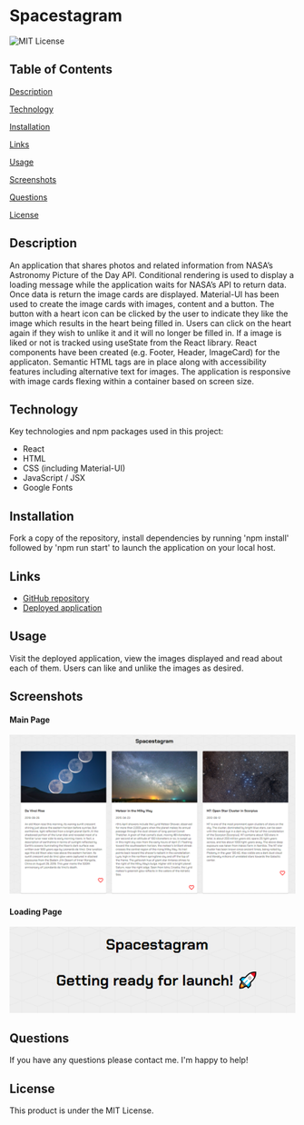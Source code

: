 # Spacestagram
![MIT License](https://img.shields.io/badge/license-MIT%20License-blue.svg)
## Table of Contents

[Description](#description)

[Technology](#technology)

[Installation](#installation)

[Links](#links)

[Usage](#usage)

[Screenshots](#screenshots)

[Questions](#questions)

[License](#license)

## Description
An application that shares photos and related information from NASA’s Astronomy Picture of the Day API. Conditional rendering is used to display a loading message while the application waits for NASA’s API to return data. Once data is return the image cards are displayed. Material-UI has been used to create the image cards with images, content and a button. The button with a heart icon can be clicked by the user to indicate they like the image which results in the heart being filled in. Users can click on the heart again if they wish to unlike it and it will no longer be filled in. If a image is liked or not is tracked using useState from the React library. React components have been created (e.g. Footer, Header, ImageCard) for the applicaton. Semantic HTML tags are in place along with accessibility features including alternative text for images. The application is responsive with image cards flexing within a container based on screen size.

## Technology
Key technologies and npm packages used in this project:
- React
- HTML
- CSS (including Material-UI)
- JavaScript / JSX
- Google Fonts

## Installation
Fork a copy of the repository, install dependencies by running 'npm install' followed by 'npm run start' to launch the application on your local host.

## Links
- [GitHub repository](https://github.com/darylnauman/spacestagram)
- [Deployed application](https://darylnauman.github.io/spacestagram/)

## Usage
Visit the deployed application, view the images displayed and read about each of them. Users can like and unlike the images as desired.

## Screenshots
#### Main Page
![Screenshot of the main page.](./src/assets/images/screenshot-01.png)
#### Loading Page
![Screenshot of loading page.](./src/assets/images/screenshot-02.png)

## Questions
If you have any questions please contact me. I'm happy to help!

## License
This product is under the MIT License.